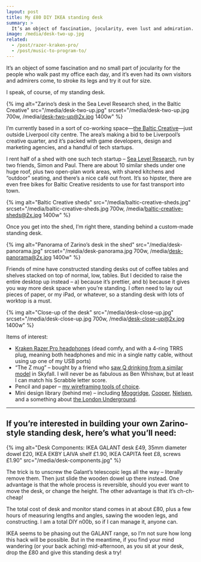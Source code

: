 ```yaml
---
layout: post
title: My £80 DIY IKEA standing desk
summary: >
  It’s an object of fascination, jocularity, even lust and admiration. Here’s a quick run-down of how to make your own standing desk, like mine, from about £80 of IKEA parts.
image: /media/desk-two-up.jpg
related:
  - /post/razer-kraken-pro/
  - /post/music-to-program-to/
---
```


It’s an object of some fascination and no small part of jocularity for the people who walk past my office each day, and it’s even had its own visitors and admirers come, to stroke its legs and try it out for size.

I speak, of course, of my standing desk.

{% img alt="Zarino’s desk in the Sea Level Research shed, in the Baltic Creative" src="/media/desk-two-up.jpg" srcset="/media/desk-two-up.jpg 700w, /media/desk-two-up@2x.jpg 1400w" %}

I’m currently based in a sort of co-working space—[the Baltic Creative](http://www.baltic-creative.com)—just outside Liverpool city centre. The area’s making a bid to be Liverpool’s creative quarter, and it’s packed with game developers, design and marketing agencies, and a handful of tech startups.

I rent half of a shed with one such tech startup – [Sea Level Research](http://www.sealevelresearch.com), run by two friends, Simon and Paul. There are about 10 similar sheds under one huge roof, plus two open-plan work areas, with shared kitchens and “outdoor” seating, and there’s a nice café out front. It’s so hipster, there are even free bikes for Baltic Creative residents to use for fast transport into town.

{% img alt="Baltic Creative sheds" src="/media/baltic-creative-sheds.jpg" srcset="/media/baltic-creative-sheds.jpg 700w, /media/baltic-creative-sheds@2x.jpg 1400w" %}

Once you get into the shed, I’m right there, standing behind a custom-made standing desk.

{% img alt="Panorama of Zarino’s desk in the shed" src="/media/desk-panorama.jpg" srcset="/media/desk-panorama.jpg 700w, /media/desk-panorama@2x.jpg 1400w" %}

Friends of mine have constructed standing desks out of coffee tables and shelves stacked on top of normal, low, tables. But I decided to raise the entire desktop up instead – a) because it’s prettier, and b) because it gives you way more desk space when you’re standing. I often need to lay out pieces of paper, or my iPad, or whatever, so a standing desk with lots of worktop is a must.

{% img alt="Close-up of the desk" src="/media/desk-close-up.jpg" srcset="/media/desk-close-up.jpg 700w, /media/desk-close-up@2x.jpg 1400w" %}

Items of interest:

* [Kraken Razer Pro headphones](/post/razer-kraken-pro) (dead comfy, and with a 4-ring TRRS plug, meaning both headphones and mic in a single natty cable, without using up one of my USB ports)
* “The Z mug” – bought by a friend who [saw Q drinking from a similar model](http://25.media.tumblr.com/tumblr_mbr98yvsBA1qjil36o5_500.jpg) in Skyfall. I will never be as fabulous as Ben Whishaw, but at least I can match his Scrabble letter score.
* Pencil and paper – [my wireframing tools of choice](/post/why-i-wireframe-in-pencil).
* Mini design library (behind me) – including [Moggridge](http://www.designinginteractions.com/book), [Cooper](http://eu.wiley.com/WileyCDA/WileyTitle/productCd-0470171359.html), [Nielsen](http://www.nngroup.com/books/designing-web-usability/), and a something about [the London Underground](http://www.penguin.co.uk/books/london-underground-by-design/9781846144172/).

---

## If you’re interested in building your own Zarino-style standing desk, here’s what you’ll need:

{% img alt="Desk Components: IKEA GALANT desk £49, 35mm diameter dowel £20, IKEA EKBY LAIVA shelf £1.90, IKEA CAPITA feet £8, screws £1.90" src="/media/desk-components.jpg" %}

The trick is to unscrew the Galant’s telescopic legs all the way – literally remove them. Then just slide the wooden dowel up there instead. One advantage is that the whole process is reversible, should you ever want to move the desk, or change the height. The other advantage is that it’s ch-ch-cheap!

The total cost of desk and monitor stand comes in at about £80, plus a few hours of measuring lengths and angles, sawing the wooden legs, and constructing. I am a total DIY n00b, so if I can manage it, anyone can.

IKEA seems to be phasing out the GALANT range, so I’m not sure how long this hack will be possible. But in the meantime, if you find your mind wandering (or your back aching) mid-afternoon, as you sit at your desk, drop the £80 and give this standing desk a try!
